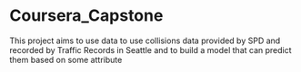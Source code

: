 # Coursera_Capstone
This project aims to use data to use collisions data provided by SPD and recorded by Traffic Records in Seattle and to build a model that can predict them based on some attribute
